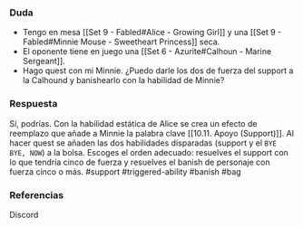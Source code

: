 ### Duda
- Tengo en mesa [[Set 9 - Fabled#Alice - Growing Girl]] y una [[Set 9 - Fabled#Minnie Mouse - Sweetheart Princess]] seca.
- El oponente tiene en juego una [[Set 6 - Azurite#Calhoun - Marine Sergeant]].
- Hago quest con mi Minnie.
¿Puedo darle los dos de fuerza del support a la Calhound y banishearlo con la habilidad de Minnie?
### Respuesta
Sí, podrías. Con la habilidad estática de Alice se crea un efecto de reemplazo que añade a Minnie la palabra clave [[10.11. Apoyo (Support)]]. Al hacer quest se añaden las dos habilidades disparadas (support y el `BYE BYE, NOW`) a la bolsa. Escoges el orden adecuado: resuelves el support con lo que tendría cinco de fuerza y resuelves el banish de personaje con fuerza cinco o más.
#support #triggered-ability #banish #bag
### Referencias
Discord